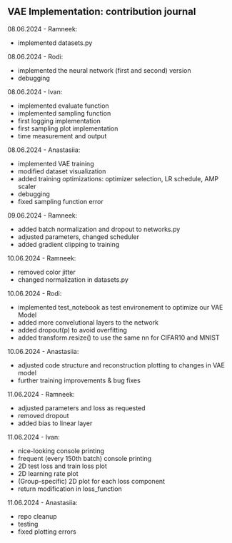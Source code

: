 ## VAE Implementation: contribution journal

08.06.2024 - Ramneek:
- implemented datasets.py

08.06.2024 - Rodi:
- implemented the neural network (first and second) version
- debugging

08.06.2024 - Ivan:
- implemented evaluate function
- implemented sampling function
- first logging implementation
- first sampling plot implementation
- time measurement and output

08.06.2024 - Anastasiia: 
- implemented VAE training
- modified dataset visualization
- added training optimizations: optimizer selection, LR schedule, AMP scaler
- debugging
- fixed sampling function error

09.06.2024 - Ramneek:
- added batch normalization and dropout to networks.py
- adjusted parameters, changed scheduler
- added gradient clipping to training

10.06.2024 - Ramneek:
- removed color jitter
- changed normalization in datasets.py

10.06.2024 - Rodi:
- implemented test_notebook as test environement to optimize our VAE Model
- added more convelutional layers to the network
- added dropout(p) to avoid overfitting
- added transform.resize() to use the same nn for CIFAR10 and MNIST

10.06.2024 - Anastasiia:
- adjusted code structure and reconstruction plotting to changes in VAE model
- further training improvements & bug fixes

11.06.2024 - Ramneek:
- adjusted parameters and loss as requested
- removed dropout
- added bias to linear layer

11.06.2024 - Ivan:
- nice-looking console printing
- frequent (every 150th batch) console printing
- 2D test loss and train loss plot
- 2D learning rate plot
- (Group-specific) 2D plot for each loss component
- return modification in loss_function

11.06.2024 - Anastasiia:
- repo cleanup
- testing
- fixed plotting errors